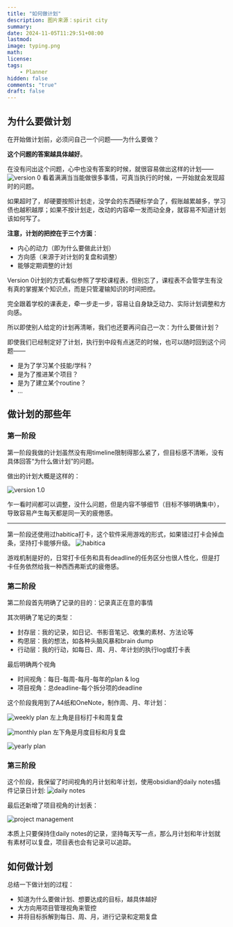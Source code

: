 ```yaml
---
title: "如何做计划"
description: 图片来源：spirit city
summary: 
date: 2024-11-05T11:29:51+08:00
lastmod:
image: typing.png
math: 
license: 
tags:
    - Planner
hidden: false
comments: "true"
draft: false
---
```


## 为什么要做计划

在开始做计划前，必须问自己一个问题——为什么要做？

**这个问题的答案越具体越好**。

在没有问出这个问题，心中也没有答案的时候，就很容易做出这样的计划——
![version 0](v0.png)
看着满满当当能做很多事情，可真当执行的时候，一开始就会发现超时的问题。

如果超时了，却硬要按照计划走，没学会的东西硬标学会了，假账越累越多，学习债也越积越厚；如果不按计划走，改动的内容牵一发而动全身，就容易不知道计划该如何写了。



**注意，计划的把控在于三个方面**：
- 内心的动力（即为什么要做此计划）
- 方向感（来源于对计划的复盘和调整）
- 能够定期调整的计划

Version 0计划的方式看似参照了学校课程表，但别忘了，课程表不会管学生有没有真的掌握某个知识点，而是只管灌输知识的时间把控。

完全跟着学校的课表走，牵一步走一步，容易让自身缺乏动力、实际计划调整和方向感。

所以即使别人给定的计划再清晰，我们也还要再问自己一次：为什么要做计划？

即使我们已经制定好了计划，执行到中段有点迷茫的时候，也可以随时回到这个问题——
- 是为了学习某个技能/学科？
- 是为了推进某个项目？
- 是为了建立某个routine？
- ...


## 做计划的那些年

### 第一阶段
第一阶段我做的计划虽然没有用timeline限制得那么紧了，但目标感不清晰，没有具体回答“为什么做计划”的问题。

做出的计划大概是这样的：

![version 1.0](v1.png)

乍一看时间都可以调整，没什么问题，但是内容不够细节（目标不够明确集中），导致容易产生每天都是同一天的疲倦感。

**********************

第一阶段还使用过habitica打卡，这个软件采用游戏的形式，如果错过打卡会掉血条，坚持打卡能够升级。
![habitica](v1-1.png)

游戏机制是好的，日常打卡任务和具有deadline的任务区分也很人性化，但是打卡任务依然给我一种西西弗斯式的疲倦感。

### 第二阶段

第二阶段首先明确了记录的目的：记录真正在意的事情

其次明确了笔记的类型：
- 封存层：我的记录，如日记、书影音笔记、收集的素材、方法论等
- 构思层：我的想法，如各种头脑风暴和brain dump
- 行动层：我的行动，如每日、周、月、年计划的执行log或打卡表

最后明确两个视角
- 时间视角：每日-每周-每月-每年的plan & log
- 项目视角：总deadline-每个拆分项的deadline


这个阶段我用到了A4纸和OneNote，制作周、月、年计划：

![weekly plan](v2-1.png)
左上角是目标打卡和周复盘

![monthly plan](v2-2.png)
左下角是月度目标和月复盘

![yearly plan](v2-3.png)

### 第三阶段

这个阶段，我保留了时间视角的月计划和年计划，使用obsidian的daily notes插件记录日计划:
![daily notes](v3-2.png)


最后还新增了项目视角的计划表：

![project management](v3-1.png)

本质上只要保持住daily notes的记录，坚持每天写一点，那么月计划和年计划就有素材可以复盘，项目表也会有记录可以追踪。


## 如何做计划

总结一下做计划的过程：
- 知道为什么要做计划、想要达成的目标，越具体越好
- 大方向用项目管理视角来管控
- 并将目标拆解到每日、周、月，进行记录和定期复盘







